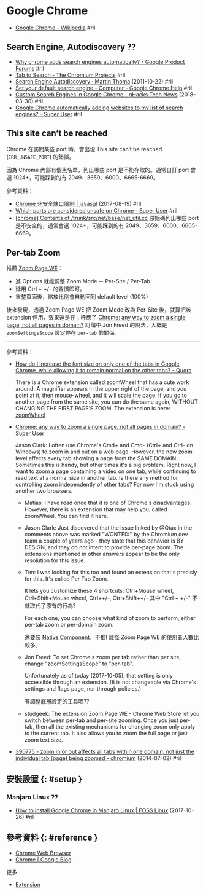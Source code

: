 # Google Chrome

  - [Google Chrome \- Wikipedia](https://en.wikipedia.org/wiki/Google_Chrome) #ril

## Search Engine, Autodiscovery ??

  - [Why chrome adds search engines automatically? \- Google Product Forums](https://productforums.google.com/forum/#!topic/chrome/SHGWhqU-rTs) #ril
  - [Tab to Search \- The Chromium Projects](https://www.chromium.org/tab-to-search) #ril
  - [Search Engine Autodiscovery · Martin Thoma](https://martin-thoma.com/search-engine-autodiscovery/) (2011-10-22) #ril
  - [Set your default search engine \- Computer \- Google Chrome Help](https://support.google.com/chrome/answer/95426) #ril
  - [Custom Search Engines in Google Chrome \- gHacks Tech News](https://www.ghacks.net/2018/03/30/custom-search-engines-in-google-chrome/) (2018-03-30) #ril
  - [Google Chrome automatically adding websites to my list of search engines? \- Super User](https://superuser.com/questions/276069/) #ril

## This site can’t be reached

Chrome 在訪問某些 port 時，會出現 This site can’t be reached (`ERR_UNSAFE_PORT`) 的錯誤。

因為 Chrome 內部有個黑名單，列出哪些 port 是不能存取的。通常自訂 port 會選 1024+，可能踩到的有 2049、3659、6000、6665-6669。

參考資料：

  - [Chrome 非安全端口限制 \| javasgl](https://javasgl.github.io/chrome-unsafe-port-err/) (2017-08-19) #ril
  - [Which ports are considered unsafe on Chrome \- Super User](https://superuser.com/questions/188058/) #ril
  - [\[chrome\] Contents of /trunk/src/net/base/net\_util\.cc](https://src.chromium.org/viewvc/chrome/trunk/src/net/base/net_util.cc?view=markup) 原始碼列出哪些 port 是不安全的，通常會選 1024+，可能踩到的有 2049、3659、6000、6665-6669。

## Per-tab Zoom

推薦 [Zoom Page WE](https://chrome.google.com/webstore/detail/zoom-page-we/bcdjhkphgmiapajkphennjfgoehpodpk)：

  - 進 Options 就能調整 Zoom Mode -- Per-Site / Per-Tab
  - 延用 Ctrl + +/- 的習慣即可。
  - 重整頁面後，縮放比例會自動回到 default level (100%)

後來發現，透過 Zoom Page WE 把 Zoom Mode 改為 Per-Site 後，就算把該 extension 停用，效果還是在；呼應了 [Chrome: any way to zoom a single page, not all pages in domain?](https://superuser.com/questions/677967) 討論中 Jon Freed 的說法，大概是 `zoomSettingsScope` 設定停在 `per-tab` 的關係。

---

參考資料：

  - [How do I increase the font size on only one of the tabs in Google Chrome, while allowing it to remain normal on the other tabs? \- Quora](https://www.quora.com/How-do-I-increase-the-font-size-on-only-one-of-the-tabs-in-Google-Chrome-while-allowing-it-to-remain-normal-on-the-other-tabs)

    There is a Chrome extension called zoomWheel that has a cute work around. A magnifier appears in the upper right of the page, and you point at it, then mouse-wheel, and it will scale the page. If you go to another page from the same site, you can do the same again, WITHOUT CHANGING THE FIRST PAGE’S ZOOM. The extension is here: [zoomWheel](https://chrome.google.com/webstore/detail/zoomwheel/kdfgigbjonaniokmpfflpflkhahhbaej)

  - [Chrome: any way to zoom a single page, not all pages in domain? \- Super User](https://superuser.com/questions/677967)

    Jason Clark: I often use Chrome's Cmd+ and Cmd- (Ctrl+ and Ctrl- on Windows) to zoom in and out on a web page. However, the new zoom level affects every tab showing a page from the SAME DOMAIN. Sometimes this is handy, but other times it's a big problem. Right now, I want to zoom a page containing a video on one tab, while continuing to read text at a normal size in another tab. Is there any method for controlling zoom independently of other tabs? For now I'm stuck using another two browsers.

      - Matias: I have read once that it is one of Chrome's disadvantages. However, there is an extension that may help you, called zoomWheel. You can find it here.

      - Jason Clark: Just discovered that the issue linked by @Qtax in the comments above was marked "WONTFIX" by the Chromium dev team a couple of years ago - they state that this behavior is BY DESIGN, and they do not intent to provide per-page zoom. The extensions mentioned in other answers appear to be the only resolution for this issue.

      - Tim: I was looking for this too and found an extension that's precisly for this. It's called Per Tab Zoom.

        It lets you customize these 4 shortcuts: Ctrl+Mouse wheel, Ctrl+Shift+Mouse wheel, Ctrl++/-, Ctrl+Shift++/- 其中 "Ctrl + +/-" 不就取代了原有的行為?

        For each one, you can choose what kind of zoom to perform, either per-tab zoom or per-domain zoom.

        還要裝 [Native Component](https://www.autocontrol.app/native-component)，不推! 難怪 Zoom Page WE 的使用者人數比較多。

      - Jon Freed: To set Chrome's zoom per tab rather than per site, change "zoomSettingsScope" to "per-tab".

        Unfortunately as of today (2017-10-05), that setting is only accessible through an extension. (It is not changeable via Chrome's settings and flags page, nor through policies.)

        有調整底層設定的工具嗎??

      - studgeek: The extension Zoom Page WE - Chrome Web Store let you switch between per-tab and per-site zooming. Once you just per-tab, then all the existing mechanisms for changing zoom only apply to the current tab. It also allows you to zoom the full page or just zoom text size.

  - [390775 \- zoom in or out affects all tabs within one domain, not just the individual tab \(page\) being zoomed \- chromium](https://bugs.chromium.org/p/chromium/issues/detail?id=390775) (2014-07-02) #ril

## 安裝設置 {: #setup }

### Manjaro Linux ??

  - [How to install Google Chrome in Manjaro Linux \| FOSS Linux](https://www.fosslinux.com/2103/how-to-install-google-chrome-in-manjaro-linux.htm) (2017-10-26) #ril

## 參考資料 {: #reference }

  - [Chrome Web Browser](https://www.google.com/chrome/)
  - [Chrome | Google Blog](https://blog.google/products/chrome/)

更多：

  - [Extension](chrome-ext.md)
